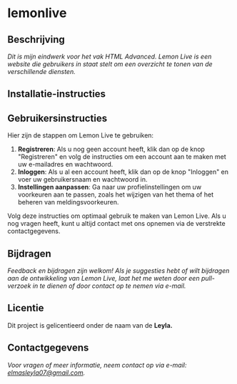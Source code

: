 # lemonlive

## Beschrijving
*Dit is mijn eindwerk voor het vak HTML Advanced. Lemon Live is een website die gebruikers in staat stelt om een overzicht te tonen van de verschillende diensten.*

## Installatie-instructies


## Gebruikersinstructies
Hier zijn de stappen om Lemon Live te gebruiken:

1. **Registreren**: Als u nog geen account heeft, klik dan op de knop "Registreren" en volg de instructies om een account aan te maken met uw e-mailadres en wachtwoord.
2. **Inloggen**: Als u al een account heeft, klik dan op de knop "Inloggen" en voer uw gebruikersnaam en wachtwoord in.
3. **Instellingen aanpassen**: Ga naar uw profielinstellingen om uw voorkeuren aan te passen, zoals het wijzigen van het thema of het beheren van meldingsvoorkeuren.

Volg deze instructies om optimaal gebruik te maken van Lemon Live. Als u nog vragen heeft, kunt u altijd contact met ons opnemen via de verstrekte contactgegevens.


## Bijdragen
*Feedback en bijdragen zijn welkom! Als je suggesties hebt of wilt bijdragen aan de ontwikkeling van Lemon Live, laat het me weten door een pull-verzoek in te dienen of door contact op te nemen via e-mail.*

## Licentie
Dit project is gelicentieerd onder de naam van de **Leyla.**

## Contactgegevens
*Voor vragen of meer informatie, neem contact op via e-mail: elmasleyla07@gmail.com.*

